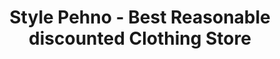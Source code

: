 ---
title: "Style Pehno - Best Reasonable discounted Clothing Store"
url: /khrchy/style-pehno-best-reasonable-discounted-clothing-store/
shop: Kleidung
---